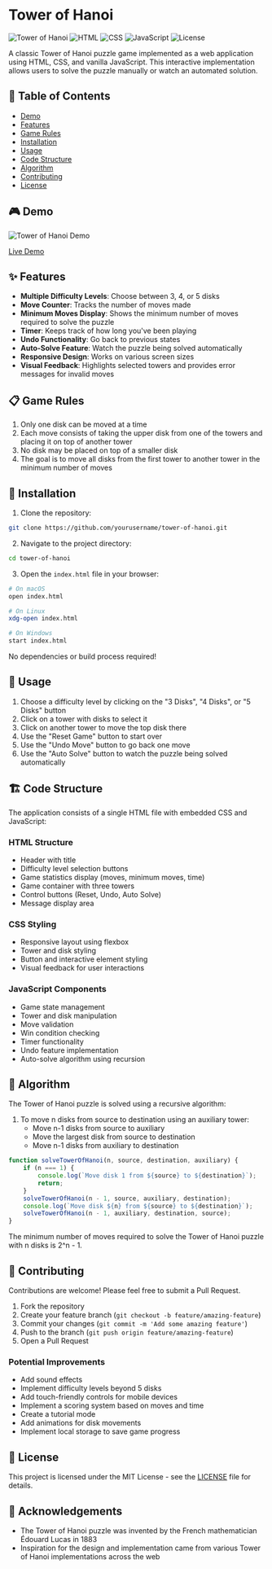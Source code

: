 # Tower of Hanoi

![Tower of Hanoi](https://img.shields.io/badge/Game-Tower%20of%20Hanoi-blue)
![HTML](https://img.shields.io/badge/HTML-5-orange)
![CSS](https://img.shields.io/badge/CSS-3-blue)
![JavaScript](https://img.shields.io/badge/JavaScript-ES6-yellow)
![License](https://img.shields.io/badge/License-MIT-green)

A classic Tower of Hanoi puzzle game implemented as a web application using HTML, CSS, and vanilla JavaScript. This interactive implementation allows users to solve the puzzle manually or watch an automated solution.

## 📝 Table of Contents
- [Demo](#demo)
- [Features](#features)
- [Game Rules](#game-rules)
- [Installation](#installation)
- [Usage](#usage)
- [Code Structure](#code-structure)
- [Algorithm](#algorithm)
- [Contributing](#contributing)
- [License](#license)

## 🎮 Demo

![Tower of Hanoi Demo](/api/placeholder/600/300)

[Live Demo](https://yourusername.github.io/tower-of-hanoi)

## ✨ Features

- **Multiple Difficulty Levels**: Choose between 3, 4, or 5 disks
- **Move Counter**: Tracks the number of moves made
- **Minimum Moves Display**: Shows the minimum number of moves required to solve the puzzle
- **Timer**: Keeps track of how long you've been playing
- **Undo Functionality**: Go back to previous states
- **Auto-Solve Feature**: Watch the puzzle being solved automatically
- **Responsive Design**: Works on various screen sizes
- **Visual Feedback**: Highlights selected towers and provides error messages for invalid moves

## 📋 Game Rules

1. Only one disk can be moved at a time
2. Each move consists of taking the upper disk from one of the towers and placing it on top of another tower
3. No disk may be placed on top of a smaller disk
4. The goal is to move all disks from the first tower to another tower in the minimum number of moves

## 🔧 Installation

1. Clone the repository:
```bash
git clone https://github.com/yourusername/tower-of-hanoi.git
```

2. Navigate to the project directory:
```bash
cd tower-of-hanoi
```

3. Open the `index.html` file in your browser:
```bash
# On macOS
open index.html

# On Linux
xdg-open index.html

# On Windows
start index.html
```

No dependencies or build process required!

## 🚀 Usage

1. Choose a difficulty level by clicking on the "3 Disks", "4 Disks", or "5 Disks" button
2. Click on a tower with disks to select it
3. Click on another tower to move the top disk there
4. Use the "Reset Game" button to start over
5. Use the "Undo Move" button to go back one move
6. Use the "Auto Solve" button to watch the puzzle being solved automatically

## 🏗️ Code Structure

The application consists of a single HTML file with embedded CSS and JavaScript:

### HTML Structure
- Header with title
- Difficulty level selection buttons
- Game statistics display (moves, minimum moves, time)
- Game container with three towers
- Control buttons (Reset, Undo, Auto Solve)
- Message display area

### CSS Styling
- Responsive layout using flexbox
- Tower and disk styling
- Button and interactive element styling
- Visual feedback for user interactions

### JavaScript Components
- Game state management
- Tower and disk manipulation
- Move validation
- Win condition checking
- Timer functionality
- Undo feature implementation
- Auto-solve algorithm using recursion

## 🧮 Algorithm

The Tower of Hanoi puzzle is solved using a recursive algorithm:

1. To move n disks from source to destination using an auxiliary tower:
   - Move n-1 disks from source to auxiliary
   - Move the largest disk from source to destination
   - Move n-1 disks from auxiliary to destination

```javascript
function solveTowerOfHanoi(n, source, destination, auxiliary) {
    if (n === 1) {
        console.log(`Move disk 1 from ${source} to ${destination}`);
        return;
    }
    solveTowerOfHanoi(n - 1, source, auxiliary, destination);
    console.log(`Move disk ${n} from ${source} to ${destination}`);
    solveTowerOfHanoi(n - 1, auxiliary, destination, source);
}
```

The minimum number of moves required to solve the Tower of Hanoi puzzle with n disks is 2^n - 1.

## 👥 Contributing

Contributions are welcome! Please feel free to submit a Pull Request.

1. Fork the repository
2. Create your feature branch (`git checkout -b feature/amazing-feature`)
3. Commit your changes (`git commit -m 'Add some amazing feature'`)
4. Push to the branch (`git push origin feature/amazing-feature`)
5. Open a Pull Request

### Potential Improvements
- Add sound effects
- Implement difficulty levels beyond 5 disks
- Add touch-friendly controls for mobile devices
- Implement a scoring system based on moves and time
- Create a tutorial mode
- Add animations for disk movements
- Implement local storage to save game progress

## 📄 License

This project is licensed under the MIT License - see the [LICENSE](LICENSE) file for details.

## 🙏 Acknowledgements

- The Tower of Hanoi puzzle was invented by the French mathematician Édouard Lucas in 1883
- Inspiration for the design and implementation came from various Tower of Hanoi implementations across the web
